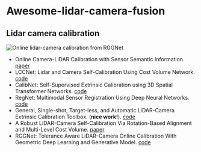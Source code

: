 # Awesome-lidar-camera-fusion

## Lidar camera calibration
![Online lidar-camera calibration from RGGNet](https://user-images.githubusercontent.com/8921629/97133938-ce1b3980-1708-11eb-98df-58aac27a5625.gif)
 - Online Camera-LiDAR Calibration with Sensor Semantic Information. [paper](https://ieeexplore.ieee.org/abstract/document/9196627)
 - LCCNet: Lidar and Camera Self-Calibration Using Cost Volume Network. [code](https://github.com/IIPCVLAB/LCCNet)
 - CalibNet: Self-Supervised Extrinsic Calibration using 3D Spatial Transformer Networks. [code](https://github.com/epiception/CalibNet)
 - RegNet: Multimodal Sensor Registration Using Deep Neural Networks. [code](https://github.com/aaronlws95/regnet?tab=readme-ov-file)
 - General, Single-shot, Target-less, and Automatic LiDAR-Camera Extrinsic Calibration Toolbox. (**nice work!**). [code](https://github.com/koide3/direct_visual_lidar_calibration)
 - A Robust LiDAR-Camera Self-Calibration Via Rotation-Based Alignment and Multi-Level Cost Volume. [paper](https://ieeexplore.ieee.org/abstract/document/10328060)
 - RGGNet: Tolerance Aware LiDAR-Camera Online Calibration With Geometric Deep Learning and Generative Model. [code](https://github.com/KleinYuan/RGGNet)
